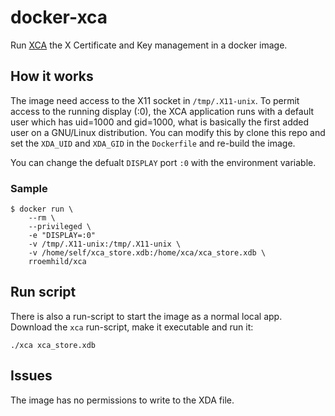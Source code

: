 # docker-xca

Run [XCA][xca] the X Certificate and Key management in a docker image.

[xca]: http://xca.sourceforge.net/

## How it works

The image need access to the X11 socket in `/tmp/.X11-unix`. To permit access to the running display (:0), the XCA application runs with a default user which has uid=1000 and gid=1000, what is basically the first added user on a GNU/Linux distribution. You can modify this by clone this repo and set the `XDA_UID` and `XDA_GID` in the `Dockerfile` and re-build the image.

You can change the defualt `DISPLAY` port `:0` with the environment variable.

### Sample

```
$ docker run \
    --rm \
    --privileged \
    -e "DISPLAY=:0"
    -v /tmp/.X11-unix:/tmp/.X11-unix \
    -v /home/self/xca_store.xdb:/home/xca/xca_store.xdb \
    rroemhild/xca
```

## Run script

There is also a run-script to start the image as a normal local app. Download the `xca` run-script, make it executable and run it:

```
./xca xca_store.xdb
```

## Issues

The image has no permissions to write to the XDA file.
